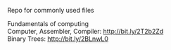 Repo for commonly used files

Fundamentals of computing  
Computer, Assembler, Compiler: http://bit.ly/2T2b2Zd  
Binary Trees: http://bit.ly/2BLnwL0  

